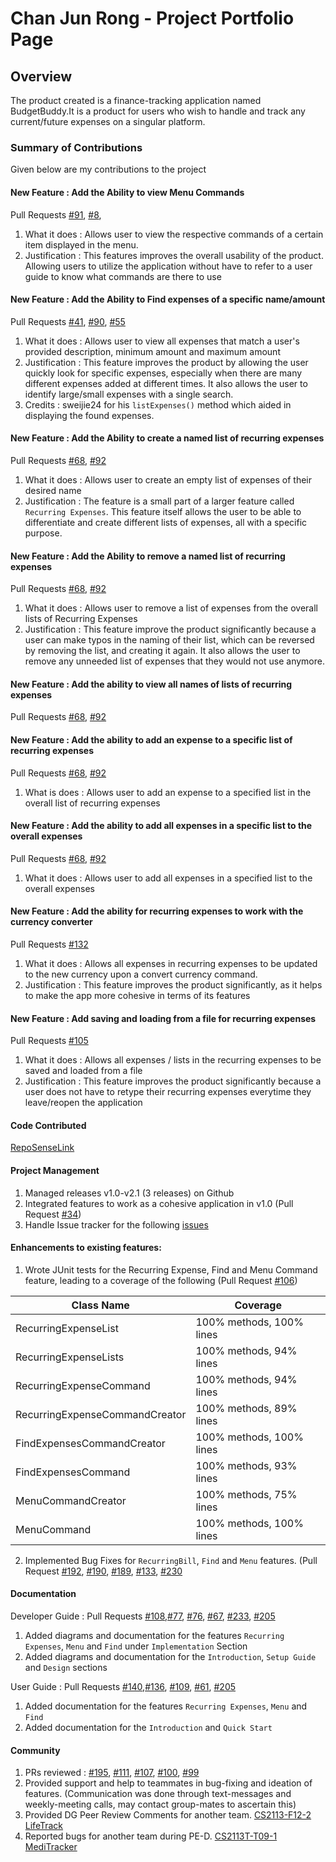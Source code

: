 # Chan Jun Rong - Project Portfolio Page

## Overview
The product created is a finance-tracking application named BudgetBuddy.It is a product for users who wish 
to handle and track any current/future expenses on a singular platform.
### Summary of Contributions
Given below are my contributions to the project
#### New Feature : Add the Ability to view Menu Commands 
Pull Requests [#91](https://github.com/AY2324S2-CS2113-T12-3/tp/pull/91), [#8](https://github.com/AY2324S2-CS2113-T12-3/tp/pull/8),
1. What it does : Allows user to view the respective commands of a certain item displayed in the menu.
2. Justification : This features improves the overall usability of the product. Allowing users to utilize the
application without have to refer to a user guide to know what commands are there to use
#### New Feature : Add the Ability to Find expenses of a specific name/amount
Pull Requests [#41](https://github.com/AY2324S2-CS2113-T12-3/tp/pull/41), [#90](https://github.com/AY2324S2-CS2113-T12-3/tp/pull/90), [#55](https://github.com/AY2324S2-CS2113-T12-3/tp/pull/55)
1. What it does : Allows user to view all expenses that match a user's provided description, minimum amount and maximum
amount
2. Justification : This feature improves the product by allowing the user quickly look for specific expenses, especially
when there are many different expenses added at different times. It also allows the user to identify large/small expenses
with a single search.
4. Credits : sweijie24 for his `listExpenses()` method which aided in displaying the found expenses.

#### New Feature : Add the Ability to create a named list of recurring expenses
Pull Requests [#68](https://github.com/AY2324S2-CS2113-T12-3/tp/pull/68), [#92](https://github.com/AY2324S2-CS2113-T12-3/tp/pull/92)
1. What it does : Allows user to create an empty list of expenses of their desired name
2. Justification : The feature is a small part of a larger feature called `Recurring Expenses`. This feature itself allows
the user to be able to differentiate and create different lists of expenses, all with a specific purpose.

#### New Feature : Add the Ability to remove a named list of recurring expenses
Pull Requests [#68](https://github.com/AY2324S2-CS2113-T12-3/tp/pull/68), [#92](https://github.com/AY2324S2-CS2113-T12-3/tp/pull/92)
1. What it does : Allows user to remove a list of expenses from the overall lists of Recurring Expenses
2. Justification : This feature improve the product significantly because a user can make typos in the naming
of their list, which can be reversed by removing the list, and creating it again. It also allows the user to remove
any unneeded list of expenses that they would not use anymore.

#### New Feature : Add the ability to view all names of lists of recurring expenses
Pull Requests [#68](https://github.com/AY2324S2-CS2113-T12-3/tp/pull/68), [#92](https://github.com/AY2324S2-CS2113-T12-3/tp/pull/92)

#### New Feature : Add the ability to add an expense to a specific list of recurring expenses
Pull Requests [#68](https://github.com/AY2324S2-CS2113-T12-3/tp/pull/68), [#92](https://github.com/AY2324S2-CS2113-T12-3/tp/pull/92)
1. What is does : Allows user to add an expense to a specified list in the overall list of recurring expenses
#### New Feature : Add the ability to add all expenses in a specific list to the overall expenses
Pull Requests [#68](https://github.com/AY2324S2-CS2113-T12-3/tp/pull/68), [#92](https://github.com/AY2324S2-CS2113-T12-3/tp/pull/92)
1. What it does : Allows user to add all expenses in a specified list to the overall expenses
#### New Feature : Add the ability for recurring expenses to work with the currency converter
Pull Requests [#132](https://github.com/AY2324S2-CS2113-T12-3/tp/pull/132)
1. What it does : Allows all expenses in recurring expenses to be updated to the new currency upon a convert currency command.
2. Justification : This feature improves the product significantly, as it helps to make the app more cohesive in terms of its features
#### New Feature : Add saving and loading from a file for recurring expenses
Pull Requests [#105](https://github.com/AY2324S2-CS2113-T12-3/tp/pull/105)
1. What it does : Allows all expenses / lists in the recurring expenses to be saved and loaded from a file
2. Justification : This feature improves the product significantly because a user does not have to retype their recurring expenses
everytime they leave/reopen the application

#### Code Contributed
[RepoSenseLink](https://nus-cs2113-ay2324s2.github.io/tp-dashboard/?search=itsmejr257&breakdown=true&sort=groupTitle%20dsc&sortWithin=title&since=2024-02-23&timeframe=commit&mergegroup=&groupSelect=groupByRepos&checkedFileTypes=docs~functional-code~test-code~other)

#### Project Management
1. Managed releases v1.0-v2.1 (3 releases) on Github
2. Integrated features to work as a cohesive application in v1.0 (Pull Request [#34](https://github.com/AY2324S2-CS2113-T12-3/tp/pull/34))
3. Handle Issue tracker for the following [issues](https://github.com/AY2324S2-CS2113-T12-3/tp/issues?q=is%3Aissue+is%3Aclosed+author%3Aitsmejr257)

#### Enhancements to existing features:
1. Wrote JUnit tests for the Recurring Expense, Find and Menu Command feature, leading to a coverage of the following (Pull Request [#106](https://github.com/AY2324S2-CS2113-T12-3/tp/pull/106))
 
| Class Name                     | Coverage                 |
|--------------------------------|--------------------------|
| RecurringExpenseList           | 100% methods, 100% lines |
| RecurringExpenseLists          | 100% methods, 94% lines  |
| RecurringExpenseCommand        | 100% methods, 94% lines  |
| RecurringExpenseCommandCreator | 100% methods, 89% lines  |
| FindExpensesCommandCreator     | 100% methods, 100% lines |
| FindExpensesCommand            | 100% methods, 93% lines  |
| MenuCommandCreator             | 100% methods, 75% lines  |
| MenuCommand                    | 100% methods, 100% lines |

2. Implemented Bug Fixes for `RecurringBill`, `Find` and `Menu` features. (Pull Request [#192](https://github.com/AY2324S2-CS2113-T12-3/tp/pull/192), [#190](https://github.com/AY2324S2-CS2113-T12-3/tp/pull/190), [#189](https://github.com/AY2324S2-CS2113-T12-3/tp/pull/189), [#133](https://github.com/AY2324S2-CS2113-T12-3/tp/pull/133), [#230](https://github.com/AY2324S2-CS2113-T12-3/tp/pull/230)

#### Documentation
Developer Guide : Pull Requests [#108](https://github.com/AY2324S2-CS2113-T12-3/tp/pull/108),[#77](https://github.com/AY2324S2-CS2113-T12-3/tp/pull/77), [#76](https://github.com/AY2324S2-CS2113-T12-3/tp/pull/76), [#67](https://github.com/AY2324S2-CS2113-T12-3/tp/pull/76), [#233](https://github.com/AY2324S2-CS2113-T12-3/tp/pull/233), [#205](https://github.com/AY2324S2-CS2113-T12-3/tp/pull/205)
  1. Added diagrams and documentation for the features `Recurring Expenses`, `Menu` and `Find` under `Implementation` Section
  2. Added diagrams and documentation for the `Introduction`, `Setup Guide` and `Design` sections


User Guide : Pull Requests [#140](https://github.com/AY2324S2-CS2113-T12-3/tp/pull/140),[#136](https://github.com/AY2324S2-CS2113-T12-3/tp/pull/136), [#109](https://github.com/AY2324S2-CS2113-T12-3/tp/pull/109), [#61](https://github.com/AY2324S2-CS2113-T12-3/tp/pull/61), [#205](https://github.com/AY2324S2-CS2113-T12-3/tp/pull/205)
  1. Added documentation for the features `Recurring Expenses`, `Menu` and `Find`
  2. Added documentation for the `Introduction` and `Quick Start`

#### Community
1. PRs reviewed : [#195](https://github.com/AY2324S2-CS2113-T12-3/tp/pull/195), [#111](https://github.com/AY2324S2-CS2113-T12-3/tp/pull/111), [#107](https://github.com/AY2324S2-CS2113-T12-3/tp/pull/107), [#100](https://github.com/AY2324S2-CS2113-T12-3/tp/pull/100), [#99](https://github.com/AY2324S2-CS2113-T12-3/tp/pull/99)
2. Provided support and help to teammates in bug-fixing and ideation of features. (Communication was done through text-messages and weekly-meeting calls, may contact group-mates to ascertain this)
3. Provided DG Peer Review Comments for another team. [CS2113-F12-2 LifeTrack](https://github.com/nus-cs2113-AY2324S2/tp/pull/56)
4. Reported bugs for another team during PE-D. [CS2113T-T09-1 MediTracker](https://github.com/AY2324S2-CS2113T-T09-1/tp/)



